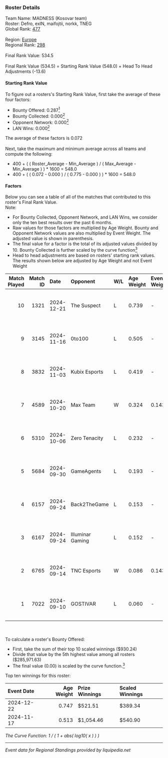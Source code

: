 ### Roster Details<br />
Team Name: MADNESS (Kosovar team)<br />
Roster: Defro, exIN, maifojtii, norkk, TNEG<br />
Global Rank: [477](../../standings_global_2025_02_28.md)<br />
<br />
Region: [Europe]( ../../standings_europe_2025_02_28.md)<br />
Regional Rank: [298]( ../../standings_europe_2025_02_28.md)<br />
<br />
Final Rank Value:  534.5<br />
<br />
Final Rank Value (534.5) = Starting Rank Value (548.0) + Head To Head Adjustments (-13.6)<br />

#### Starting Rank Value<br />
To figure out a rosters's Starting Rank Value, first take the average of these four factors:<br />
- Bounty Offered: 0.287[<sup>1</sup>](#table2)
- Bounty Collected: 0.000[<sup>2</sup>](#table1)
- Opponent Network: 0.000[<sup>2</sup>](#table1)
- LAN Wins: 0.000[<sup>2</sup>](#table1)

The average of these factors is 0.072<br />
<br />
Next, take the maximum and minimum average across all teams and compute the following:<br />
- 400 + ( ( Roster_Average - Min_Average ) / ( Max_Average - Min_Average ) ) * 1600 = 548.0
- 400 + ( ( 0.072 - 0.000 ) / ( 0.775 - 0.000 ) ) * 1600 = 548.0


#### Factors<br />
Below you can see a table of all of the matches that contributed to this roster's Final Rank Value.<br />
Note:<br />

- For Bounty Collected, Opponent Network, and LAN Wins, we consider only the ten best results over the past 6 months.
- Raw values for those factors are multiplied by Age Weight. Bounty and Opponent Network values are also multiplied by Event Weight. The adjusted value is shown in parenthesis.
- The final value for a factor is the total of its adjusted values divided by 10. Bounty Collected is further scaled by the curve function[<sup>3</sup>](#curveFunction)
- Head to head adjustments are based on rosters' starting rank values. The results shown below are adjusted by Age Weight and not Event Weight
<span id="table1"></span><br />


| Match Played | Match ID | Date       | Opponent         | W/L | Age Weight | Event Weight | Bounty Collected | Opponent Network | LAN Wins  | H2H Adj. | Roster                               |
| -: | -: | :- | :- | :- | :- | :- | :- | :- | :- | -: | :- |
|           10 |     1321 | 2024-12-21 | The Suspect      | L   | 0.739      | -            | -                | -                | -         |    -6.66 | Defro, exIN, maifojtii, norkk, TNEG  |
|            9 |     3145 | 2024-11-16 | 0to100           | L   | 0.505      | -            | -                | -                | -         |    -4.50 | Defro, norkk, shuajbzz, TNEG, xonn1k |
|            8 |     3832 | 2024-11-03 | Kubix Esports    | L   | 0.419      | -            | -                | -                | -         |    -1.34 | Defro, norkk, shuajbzz, TNEG, xonn1k |
|            7 |     4589 | 2024-10-20 | Max Team         | W   | 0.324      | 0.143        | 0.000 (0.000)    | 0.000 (0.000)    | 0 (0.000) |     3.14 | Defro, norkk, shuajbzz, TNEG, xonn1k |
|            6 |     5310 | 2024-10-06 | Zero Tenacity    | L   | 0.232      | -            | -                | -                | -         |    -0.96 | Defro, norkk, shuajbzz, TNEG, xonn1k |
|            5 |     5684 | 2024-09-30 | GameAgents       | L   | 0.193      | -            | -                | -                | -         |    -1.31 | Defro, norkk, shuajbzz, TNEG, xonn1k |
|            4 |     6157 | 2024-09-24 | Back2TheGame     | L   | 0.153      | -            | -                | -                | -         |    -1.14 | Defro, norkk, shuajbzz, TNEG, xonn1k |
|            3 |     6167 | 2024-09-24 | Illuminar Gaming | L   | 0.152      | -            | -                | -                | -         |    -0.60 | Defro, norkk, shuajbzz, TNEG, xonn1k |
|            2 |     6765 | 2024-09-14 | TNC Esports      | W   | 0.086      | 0.143        | 0.000 (0.000)    | 0.000 (0.000)    | 0 (0.000) |     0.83 | Defro, norkk, shuajbzz, TNEG, xonn1k |
|            1 |     7022 | 2024-09-10 | GOSTIVAR         | L   | 0.060      | -            | -                | -                | -         |    -1.07 | Defro, norkk, shuajbzz, TNEG, xonn1k |

<br />
<span id="table2"></span><br />
To calculate a roster's Bounty Offered:<br />

- First, take the sum of their top 10 scaled winnings ($930.24)
- Divide that value by the 5th highest value among all rosters ($285,971.63)
- The final value (0.00) is scaled by the curve function.[<sup>3</sup>](#curveFunction)

Top ten winnings for this roster:<br />

| Event Date | Age Weight | Prize Winnings | Scaled Winnings |
| :- | -: | :- | :- |
| 2024-12-22 |      0.747 | $521.51        | $389.34         |
| 2024-11-17 |      0.513 | $1,054.46      | $540.90         |


<span id="curveFunction"></span>_The Curve Function: 1 / ( 1 + abs( log10( x ) ) )_<br />

---
_Event data for Regional Standings provided by liquipedia.net_<br />

